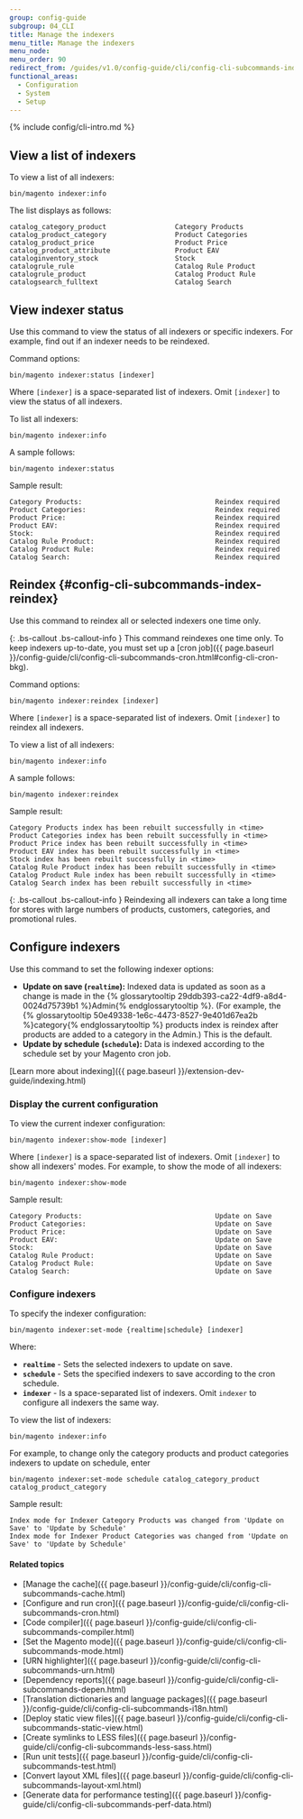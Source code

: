 ```yaml
---
group: config-guide
subgroup: 04_CLI
title: Manage the indexers
menu_title: Manage the indexers
menu_node:
menu_order: 90
redirect_from: /guides/v1.0/config-guide/cli/config-cli-subcommands-index.html
functional_areas:
  - Configuration
  - System
  - Setup
---
```


{% include config/cli-intro.md %}

## View a list of indexers

To view a list of all indexers:

	bin/magento indexer:info

The list displays as follows:

	catalog_category_product                 Category Products
	catalog_product_category                 Product Categories
	catalog_product_price                    Product Price
	catalog_product_attribute                Product EAV
	cataloginventory_stock                   Stock
	catalogrule_rule                         Catalog Rule Product
	catalogrule_product                      Catalog Product Rule
	catalogsearch_fulltext                   Catalog Search

## View indexer status

Use this command to view the status of all indexers or specific indexers. For example, find out if an indexer needs to be reindexed.

Command options:

	bin/magento indexer:status [indexer]

Where `[indexer]` is a space-separated list of indexers. Omit `[indexer]` to view the status of all indexers.

To list all indexers:

	bin/magento indexer:info

A sample follows:

	bin/magento indexer:status

Sample result:

	Category Products:                                 Reindex required
	Product Categories:                                Reindex required
	Product Price:                                     Reindex required
	Product EAV:                                       Reindex required
	Stock:                                             Reindex required
	Catalog Rule Product:                              Reindex required
	Catalog Product Rule:                              Reindex required
	Catalog Search:                                    Reindex required

## Reindex {#config-cli-subcommands-index-reindex}

Use this command to reindex all or selected indexers one time only.

{: .bs-callout .bs-callout-info }
This command reindexes one time only. To keep indexers up-to-date, you must set up a [cron job]({{ page.baseurl }}/config-guide/cli/config-cli-subcommands-cron.html#config-cli-cron-bkg).

Command options:

	bin/magento indexer:reindex [indexer]

Where `[indexer]` is a space-separated list of indexers. Omit `[indexer]` to reindex all indexers.

To view a list of all indexers:

	bin/magento indexer:info

A sample follows:

	bin/magento indexer:reindex

Sample result:

	Category Products index has been rebuilt successfully in <time>
	Product Categories index has been rebuilt successfully in <time>
	Product Price index has been rebuilt successfully in <time>
	Product EAV index has been rebuilt successfully in <time>
	Stock index has been rebuilt successfully in <time>
	Catalog Rule Product index has been rebuilt successfully in <time>
	Catalog Product Rule index has been rebuilt successfully in <time>
	Catalog Search index has been rebuilt successfully in <time>

{: .bs-callout .bs-callout-info }
Reindexing all indexers can take a long time for stores with large numbers of products, customers, categories, and promotional rules.

## Configure indexers

Use this command to set the following indexer options:

-   **Update on save (`realtime`):** Indexed data is updated as soon as a change is made in the {% glossarytooltip 29ddb393-ca22-4df9-a8d4-0024d75739b1 %}Admin{% endglossarytooltip %}. (For example, the {% glossarytooltip 50e49338-1e6c-4473-8527-9e401d67ea2b %}category{% endglossarytooltip %} products index is reindex after products are added to a category in the Admin.) This is the default.
-   **Update by schedule (`schedule`):** Data is indexed according to the schedule set by your Magento cron job.

[Learn more about indexing]({{ page.baseurl }}/extension-dev-guide/indexing.html)

### Display the current configuration

To view the current indexer configuration:

	bin/magento indexer:show-mode [indexer]

Where `[indexer]` is a space-separated list of indexers. Omit `[indexer]` to show all indexers' modes. For example, to show the mode of all indexers:

	bin/magento indexer:show-mode

Sample result:

	Category Products:                                 Update on Save
	Product Categories:                                Update on Save
	Product Price:                                     Update on Save
	Product EAV:                                       Update on Save
	Stock:                                             Update on Save
	Catalog Rule Product:                              Update on Save
	Catalog Product Rule:                              Update on Save
	Catalog Search:                                    Update on Save

### Configure indexers

To specify the indexer configuration:

	bin/magento indexer:set-mode {realtime|schedule} [indexer]

Where:

-   **`realtime`** - Sets the selected indexers to update on save.
-   **`schedule`** - Sets the specified indexers to save according to the cron schedule.
-   **`indexer`** - Is a space-separated list of indexers. Omit `indexer` to configure all indexers the same way.

To view the list of indexers:

	bin/magento indexer:info

For example, to change only the category products and product categories indexers to update on schedule, enter

	bin/magento indexer:set-mode schedule catalog_category_product catalog_product_category

Sample result:

	Index mode for Indexer Category Products was changed from 'Update on Save' to 'Update by Schedule'
	Index mode for Indexer Product Categories was changed from 'Update on Save' to 'Update by Schedule'

#### Related topics

-   [Manage the cache]({{ page.baseurl }}/config-guide/cli/config-cli-subcommands-cache.html)
-   [Configure and run cron]({{ page.baseurl }}/config-guide/cli/config-cli-subcommands-cron.html)
-   [Code compiler]({{ page.baseurl }}/config-guide/cli/config-cli-subcommands-compiler.html)
-   [Set the Magento mode]({{ page.baseurl }}/config-guide/cli/config-cli-subcommands-mode.html)
-   [URN highlighter]({{ page.baseurl }}/config-guide/cli/config-cli-subcommands-urn.html)
-   [Dependency reports]({{ page.baseurl }}/config-guide/cli/config-cli-subcommands-depen.html)
-   [Translation dictionaries and language packages]({{ page.baseurl }}/config-guide/cli/config-cli-subcommands-i18n.html)
-   [Deploy static view files]({{ page.baseurl }}/config-guide/cli/config-cli-subcommands-static-view.html)
-   [Create symlinks to LESS files]({{ page.baseurl }}/config-guide/cli/config-cli-subcommands-less-sass.html)
-   [Run unit tests]({{ page.baseurl }}/config-guide/cli/config-cli-subcommands-test.html)
-   [Convert layout XML files]({{ page.baseurl }}/config-guide/cli/config-cli-subcommands-layout-xml.html)
-   [Generate data for performance testing]({{ page.baseurl }}/config-guide/cli/config-cli-subcommands-perf-data.html)
